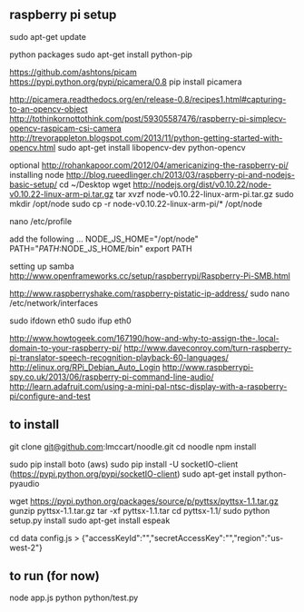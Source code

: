 ## raspberry pi setup

sudo apt-get update

python packages
sudo apt-get install python-pip

https://github.com/ashtons/picam
https://pypi.python.org/pypi/picamera/0.8
pip install picamera

http://picamera.readthedocs.org/en/release-0.8/recipes1.html#capturing-to-an-opencv-object
http://tothinkornottothink.com/post/59305587476/raspberry-pi-simplecv-opencv-raspicam-csi-camera
http://trevorappleton.blogspot.com/2013/11/python-getting-started-with-opencv.html
sudo apt-get install libopencv-dev python-opencv

optional
http://rohankapoor.com/2012/04/americanizing-the-raspberry-pi/
installing node
http://blog.rueedlinger.ch/2013/03/raspberry-pi-and-nodejs-basic-setup/
cd ~/Desktop wget http://nodejs.org/dist/v0.10.22/node-v0.10.22-linux-arm-pi.tar.gz tar xvzf node-v0.10.22-linux-arm-pi.tar.gz sudo mkdir /opt/node sudo cp -r node-v0.10.22-linux-arm-pi/* /opt/node

nano /etc/profile

add the following ...
NODE_JS_HOME="/opt/node" PATH="$PATH:$NODE_JS_HOME/bin" export PATH

setting up samba
http://www.openframeworks.cc/setup/raspberrypi/Raspberry-Pi-SMB.html

http://www.raspberryshake.com/raspberry-pistatic-ip-address/
sudo nano /etc/network/interfaces

sudo ifdown eth0 sudo ifup eth0

http://www.howtogeek.com/167190/how-and-why-to-assign-the-.local-domain-to-your-raspberry-pi/
http://www.daveconroy.com/turn-raspberry-pi-translator-speech-recognition-playback-60-languages/
http://elinux.org/RPi_Debian_Auto_Login
http://www.raspberrypi-spy.co.uk/2013/06/raspberry-pi-command-line-audio/
http://learn.adafruit.com/using-a-mini-pal-ntsc-display-with-a-raspberry-pi/configure-and-test


## to install

git clone git@github.com:lmccart/noodle.git
cd noodle
npm install

sudo pip install boto (aws)
sudo pip install -U socketIO-client
(https://pypi.python.org/pypi/socketIO-client)
sudo apt-get install python-pyaudio

wget https://pypi.python.org/packages/source/p/pyttsx/pyttsx-1.1.tar.gz
gunzip pyttsx-1.1.tar.gz
tar -xf pyttsx-1.1.tar
cd pyttsx-1.1/
sudo python setup.py install
sudo apt-get install espeak

cd data
config.js > {"accessKeyId":"","secretAccessKey":"","region":"us-west-2"}




## to run (for now)
node app.js
python python/test.py